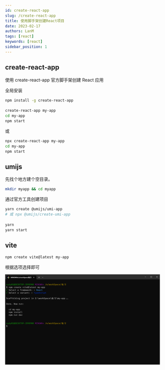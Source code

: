 ```yaml
---
id: create-react-app
slug: /create-react-app
title: 使用脚手架创建React项目
date: 2023-02-17
authors: LanM
tags: [react]
keywords: [react]
sidebar_position: 1
---
```


<!-- truncate -->

## create-react-app

使用 create-react-app 官方脚手架创建 React 应用

全局安装

```bash
npm install -g create-react-app

create-react-app my-app
cd my-app
npm start
```

或

```bash
npx create-react-app my-app
cd my-app
npm start
```

## umijs

先找个地方建个空目录。

```bash
mkdir myapp && cd myapp
```

通过官方工具创建项目

```bash
yarn create @umijs/umi-app
# 或 npx @umijs/create-umi-app

yarn
yarn start
```

## vite

```bash
npm create vite@latest my-app
```

根据选项选择即可

![image](./img/vite-react.png)
